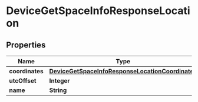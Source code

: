

# DeviceGetSpaceInfoResponseLocation


## Properties

| Name | Type | Description | Notes |
|------------ | ------------- | ------------- | -------------|
|**coordinates** | [**DeviceGetSpaceInfoResponseLocationCoordinates**](DeviceGetSpaceInfoResponseLocationCoordinates.md) |  |  [optional] |
|**utcOffset** | **Integer** |  |  [optional] |
|**name** | **String** |  |  [optional] |



